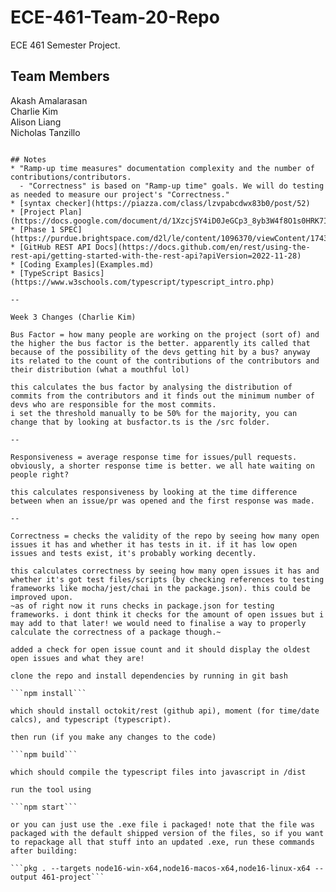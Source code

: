 # ECE-461-Team-20-Repo
ECE 461 Semester Project.

## Team Members
Akash Amalarasan<br>
Charlie Kim<br>
Alison Liang<br>
Nicholas Tanzillo

```

## Notes
* "Ramp-up time measures" documentation complexity and the number of contributions/contributors.
  - "Correctness" is based on "Ramp-up time" goals. We will do testing as needed to measure our project's "Correctness."
* [syntax checker](https://piazza.com/class/lzvpabcdwx83b0/post/52)
* [Project Plan](https://docs.google.com/document/d/1XzcjSY4iD0JeGCp3_8yb3W4f8O1s0HRK7Ix6pg2Zano/edit#heading=h.dv1pr3855kek)
* [Phase 1 SPEC](https://purdue.brightspace.com/d2l/le/content/1096370/viewContent/17430281/View)
* [GitHub REST API Docs](https://docs.github.com/en/rest/using-the-rest-api/getting-started-with-the-rest-api?apiVersion=2022-11-28)
* [Coding Examples](Examples.md)
* [TypeScript Basics](https://www.w3schools.com/typescript/typescript_intro.php)

--

Week 3 Changes (Charlie Kim)

Bus Factor = how many people are working on the project (sort of) and the higher the bus factor is the better. apparently its called that because of the possibility of the devs getting hit by a bus? anyway its related to the count of the contributions of the contributors and their distribution (what a mouthful lol)

this calculates the bus factor by analysing the distribution of commits from the contributors and it finds out the minimum number of devs who are responsible for the most commits.
i set the threshold manually to be 50% for the majority, you can change that by looking at busfactor.ts is the /src folder.

--

Responsiveness = average response time for issues/pull requests. obviously, a shorter response time is better. we all hate waiting on people right?

this calculates responsiveness by looking at the time difference between when an issue/pr was opened and the first response was made.

--

Correctness = checks the validity of the repo by seeing how many open issues it has and whether it has tests in it. if it has low open issues and tests exist, it's probably working decently.

this calculates correctness by seeing how many open issues it has and whether it's got test files/scripts (by checking references to testing frameworks like mocha/jest/chai in the package.json). this could be improved upon.
~as of right now it runs checks in package.json for testing frameworks. i dont think it checks for the amount of open issues but i may add to that later! we would need to finalise a way to properly calculate the correctness of a package though.~

added a check for open issue count and it should display the oldest open issues and what they are!

clone the repo and install dependencies by running in git bash

```npm install```

which should install octokit/rest (github api), moment (for time/date calcs), and typescript (typescript).

then run (if you make any changes to the code)

```npm build```

which should compile the typescript files into javascript in /dist

run the tool using

```npm start```

or you can just use the .exe file i packaged! note that the file was packaged with the default shipped version of the files, so if you want to repackage all that stuff into an updated .exe, run these commands after building:

```pkg . --targets node16-win-x64,node16-macos-x64,node16-linux-x64 --output 461-project```
